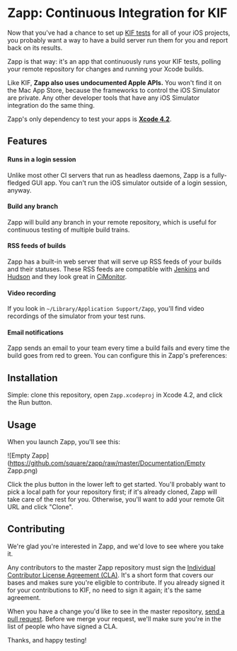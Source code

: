 # Zapp: Continuous Integration for KIF

Now that you've had a chance to set up [KIF tests](http://github.com/square/KIF) for all of your iOS projects, you probably want a way to have a build server run them for you and report back on its results.

Zapp is that way: it's an app that continuously runs your KIF tests, polling your remote repository for changes and running your Xcode builds.

Like KIF, **Zapp also uses undocumented Apple APIs.** You won't find it on the Mac App Store, because the frameworks to control the iOS Simulator are private. Any other developer tools that have any iOS Simulator integration do the same thing.

Zapp's only dependency to test your apps is [**Xcode 4.2**](http://developer.apple.com/xcode/index.php).

## Features

#### Runs in a login session
Unlike most other CI servers that run as headless daemons, Zapp is a fully-fledged GUI app. You can't run the iOS simulator outside of a login session, anyway.

#### Build any branch
Zapp will build any branch in your remote repository, which is useful for continuous testing of multiple build trains.

#### RSS feeds of builds
Zapp has a built-in web server that will serve up RSS feeds of your builds and their statuses. These RSS feeds are compatible with [Jenkins](http://jenkins-ci.org/) and [Hudson](http://hudson-ci.org/) and they look great in [CiMonitor](https://github.com/pivotal/cimonitor).

#### Video recording
If you look in `~/Library/Application Support/Zapp`, you'll find video recordings of the simulator from your test runs.

#### Email notifications
Zapp sends an email to your team every time a build fails and every time the build goes from red to green. You can configure this in Zapp's preferences:

## Installation

Simple: clone this repository, open `Zapp.xcodeproj` in Xcode 4.2, and click the Run button. 

## Usage

When you launch Zapp, you'll see this:

![Empty Zapp](https://github.com/square/zapp/raw/master/Documentation/Empty Zapp.png)

Click the plus button in the lower left to get started. You'll probably want to pick a local path for your repository first; if it's already cloned, Zapp will take care of the rest for you. Otherwise, you'll want to add your remote Git URL and click "Clone".

## Contributing

We're glad you're interested in Zapp, and we'd love to see where you take it.

Any contributors to the master Zapp repository must sign the [Individual Contributor License Agreement (CLA)](https://spreadsheets.google.com/spreadsheet/viewform?formkey=dDViT2xzUHAwRkI3X3k5Z0lQM091OGc6MQ&ndplr=1). It's a short form that covers our bases and makes sure you're eligible to contribute. If you already signed it for your contributions to KIF, no need to sign it again; it's the same agreement.

When you have a change you'd like to see in the master repository, [send a pull request](https://github.com/square/zapp/pulls). Before we merge your request, we'll make sure you're in the list of people who have signed a CLA.

Thanks, and happy testing!
